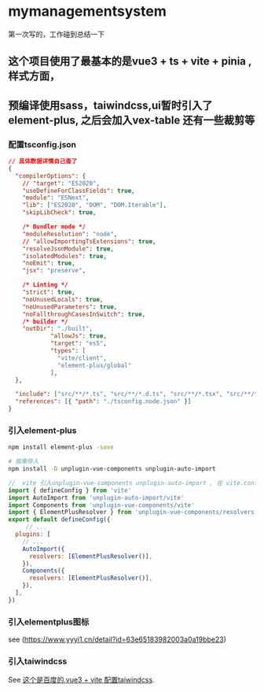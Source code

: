# mymanagementsystem

第一次写的，工作碰到总结一下
## 这个项目使用了最基本的是vue3 + ts + vite + pinia , 样式方面，
## 预编译使用sass，taiwindcss,ui暂时引入了element-plus, 之后会加入vex-table 还有一些裁剪等

### 配置tsconfig.json

```json
// 具体数据详情自己查了
{
  "compilerOptions": {
    // "target": "ES2020",
    "useDefineForClassFields": true,
    "module": "ESNext",
    "lib": ["ES2020", "DOM", "DOM.Iterable"],
    "skipLibCheck": true,

    /* Bundler mode */
    "moduleResolution": "node",
    // "allowImportingTsExtensions": true,
    "resolveJsonModule": true,
    "isolatedModules": true,
    "noEmit": true,
    "jsx": "preserve",

    /* Linting */
    "strict": true,
    "noUnusedLocals": true,
    "noUnusedParameters": true,
    "noFallthroughCasesInSwitch": true,
    /* builder */ 
    "outDir": "./built",
            "allowJs": true,
            "target": "es5",
            "types": [
              "vite/client",
              "element-plus/global"
            ],
  },

  "include": ["src/**/*.ts", "src/**/*.d.ts", "src/**/*.tsx", "src/**/*.vue"],
  "references": [{ "path": "./tsconfig.node.json" }]
}

```

### 引入element-plus

```sh
npm install element-plus -save

# 按需导入
npm install -D unplugin-vue-components unplugin-auto-import

```

```js
//  vite 引入unplugin-vue-components unplugin-auto-import , 在 vite.config.ts 中, Webpack 自行看官网
import { defineConfig } from 'vite'
import AutoImport from 'unplugin-auto-import/vite'
import Components from 'unplugin-vue-components/vite'
import { ElementPlusResolver } from 'unplugin-vue-components/resolvers'
export default defineConfig({
     // ...
  plugins: [
    // ...
    AutoImport({
      resolvers: [ElementPlusResolver()],
    }),
    Components({
      resolvers: [ElementPlusResolver()],
    }),
  ],
})

```

### 引入elementplus图标
see (https://www.yyyi1.cn/detail?id=63e65183982003a0a19bbe23)


### 引入taiwindcss
See [这个是百度的,vue3 + vite 配置taiwindcss](https://juejin.cn/post/7173549978580123656).

